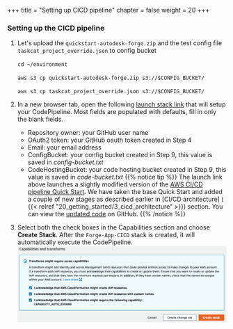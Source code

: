 +++
title = "Setting up CICD pipeline"
chapter = false
weight = 20
+++

### Setting up the CICD pipeline

1. Let's upload the `quickstart-autodesk-forge.zip` and the test config file  `taskcat_project_override.json` to config bucket  

    `cd ~/environment`
    
    `aws s3 cp quickstart-autodesk-forge.zip s3://$CONFIG_BUCKET/`
    
    `aws s3 cp taskcat_project_override.json s3://$CONFIG_BUCKET/`

2. In a new browser tab, open the following [launch stack link](https://us-west-2.console.aws.amazon.com/cloudformation/home?region=us-west-2#/stacks/create/review?stackName=Forge-App-CICD&templateURL=https://aws-cfn-samples.s3.amazonaws.com/quickstart-taskcat-ci/templates/taskcat-cicd-pipeline.template.yaml&param_ProdStackName=Forge-Prod-Stack&param_ProdStackConfig=forge-prod-codepipeline.json&param_TemplateFileName=autodesk-forge-master.json&param_TestStackConfig=taskcat_project_override.json&param_SourceRepoBranch=develop&param_ReleaseBranch=master&param_QSS3KeyPrefix=quickstart-taskcat-ci/&param_QSS3BucketName=aws-cfn-samples&param_GitHubRepoName=quickstart-autodesk-forge&param_KeepTestStack=True) that will setup your CodePipeline. Most fields are populated with defaults, fill in only the blank fields.
    * Repository owner: your GitHub user name
    * OAuth2 token: your GitHub oauth token created in Step 4
    * Email: your email address
    * ConfigBucket: your config bucket created in Step 9, this value is saved in *config-bucket.txt*
    * CodeHostingBucket: your code hosting bucket created in Step 9, this value is saved in *code-bucket.txt*
{{% notice tip %}}
The launch link above launches a slightly modified version of the [AWS CI/CD pipeline Quick Start](https://aws.amazon.com/quickstart/architecture/cicd-taskcat/). We have taken the base Quick Start and added a couple of new stages as described earlier in [CI/CD architecture] ( {{< relref "20_getting_started/3_cicd_architecture" >}}) section. You can view the [updated code](https://github.com/vsnyc/quickstart-taskcat-ci/) on GitHub.
{{% /notice %}}

3. Select both the check boxes in the Capabilities section and choose **Create Stack**. After the `Forge-App-CICD` stack is created, it will automatically execute the CodePipeline. 
![arch](/images/create-cicd-stack.png?height=60%&width=60%)